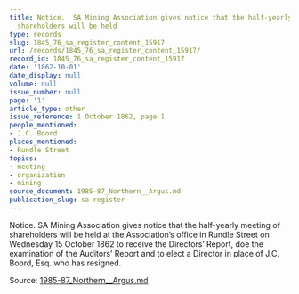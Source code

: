 ```yaml
---
title: Notice.  SA Mining Association gives notice that the half-yearly meeting of
  shareholders will be held
type: records
slug: 1845_76_sa_register_content_15917
url: /records/1845_76_sa_register_content_15917/
record_id: 1845_76_sa_register_content_15917
date: '1862-10-01'
date_display: null
volume: null
issue_number: null
page: '1'
article_type: other
issue_reference: 1 October 1862, page 1
people_mentioned:
- J.C. Boord
places_mentioned:
- Rundle Street
topics:
- meeting
- organization
- mining
source_document: 1985-87_Northern__Argus.md
publication_slug: sa-register
---
```


Notice.  SA Mining Association gives notice that the half-yearly meeting of shareholders will be held at the Association’s office in Rundle Street on Wednesday 15 October 1862 to receive the Directors’ Report, doe the examination of the Auditors’ Report and to elect a Director in place of J.C. Boord, Esq. who has resigned.

Source: [1985-87_Northern__Argus.md](/downloads/markdown/1985-87_Northern__Argus.md)
